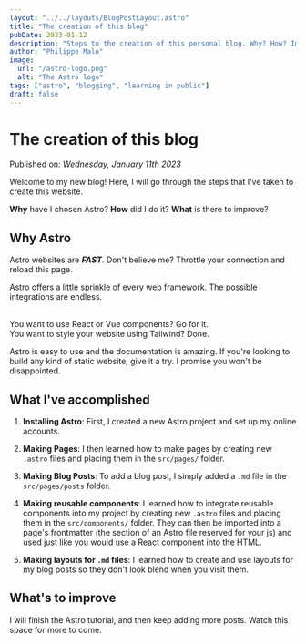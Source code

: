```yaml
---
layout: "../../layouts/BlogPostLayout.astro"
title: "The creation of this blog"
pubDate: 2023-01-12
description: "Steps to the creation of this personal blog. Why? How? Improvements?"
author: "Philippe Malo"
image:
  url: "/astro-logo.png"
  alt: "The Astro logo"
tags: ["astro", "blogging", "learning in public"]
draft: false
---
```


# The creation of this blog

Published on: _Wednesday, January 11th 2023_

Welcome to my new blog! Here, I will go through the steps that I've taken to create this website.

**Why** have I chosen Astro? **How** did I do it? **What** is there to improve?

## Why Astro

Astro websites are _**FAST**_. Don't believe me? Throttle your connection and reload this page.

Astro offers a little sprinkle of every web framework. The possible integrations are endless.

<br>
You want to use React or Vue components? Go for it.
<br>
You want to style your website using Tailwind? Done.

Astro is easy to use and the documentation is amazing. If you're looking to build any kind of static website, give it a try. I promise you won't be disappointed.

## What I've accomplished

1. **Installing Astro**: First, I created a new Astro project and set up my online accounts.

2. **Making Pages**: I then learned how to make pages by creating new `.astro` files and placing them in the `src/pages/` folder.

3. **Making Blog Posts**: To add a blog post, I simply added a `.md` file in the `src/pages/posts` folder.

4. **Making reusable components**: I learned how to integrate reusable components into my project by creating new `.astro` files and placing them in the `src/components/` folder. They can then be imported into a page's frontmatter (the section of an Astro file reserved for your js) and used just like you would use a React component into the HTML.

5. **Making layouts for `.md` files**: I learned how to create and use layouts for my blog posts so they don't look blend when you visit them.

## What's to improve

I will finish the Astro tutorial, and then keep adding more posts. Watch this space for more to come.
